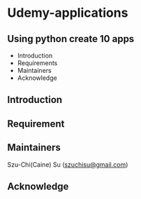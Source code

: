 # Udemy-applications
Using python create 10 apps
---------------------

 * Introduction
 * Requirements
 * Maintainers
 * Acknowledge

Introduction
---------------------

Requirement
---------------------


Maintainers
---------------------
Szu-Chi(Caine) Su (szuchisu@gmail.com)

Acknowledge
---------------------
